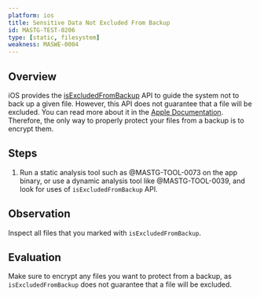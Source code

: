 ```yaml
---
platform: ios
title: Sensitive Data Not Excluded From Backup
id: MASTG-TEST-0206
type: [static, filesystem]
weakness: MASWE-0004
---
```


## Overview

iOS provides the [isExcludedFromBackup](https://developer.apple.com/documentation/foundation/urlresourcevalues/1780002-isexcludedfrombackup) API to guide the system not to back up a given file. However, this API does not guarantee that a file will be excluded. You can read more about it in the [Apple Documentation](https://developer.apple.com/documentation/foundation/optimizing_your_app_s_data_for_icloud_backup/). Therefore, the only way to properly protect your files from a backup is to encrypt them.

## Steps

1. Run a static analysis tool such as @MASTG-TOOL-0073 on the app binary, or use a dynamic analysis tool like @MASTG-TOOL-0039, and look for uses of `isExcludedFromBackup` API.

## Observation

Inspect all files that you marked with `isExcludedFromBackup`.

## Evaluation

Make sure to encrypt any files you want to protect from a backup, as `isExcludedFromBackup` does not guarantee that a file will be excluded.
